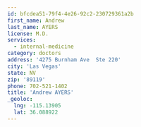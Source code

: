 ```yaml
---
id: bfcdea51-79f4-4e26-92c2-230729361a2b
first_name: Andrew
last_name: AYERS
license: M.D.
services:
  - internal-medicine
category: doctors
address: '4275 Burnham Ave  Ste 220'
city: 'Las Vegas'
state: NV
zip: '89119'
phone: 702-521-1402
title: 'Andrew AYERS'
_geoloc:
  lng: -115.13905
  lat: 36.088922
---
```

